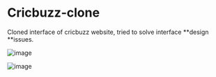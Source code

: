 # Cricbuzz-clone

Cloned interface of cricbuzz website, tried to solve interface **design **issues.



![image](https://github.com/VaibhavDhaygude/Cricbuzz-clone/assets/104140728/2845ae8f-77f2-424a-b343-edec19d695a7)

![image](https://github.com/VaibhavDhaygude/Cricbuzz-clone/assets/104140728/b7e839af-62a5-48c7-8bd6-700460da4daf)

